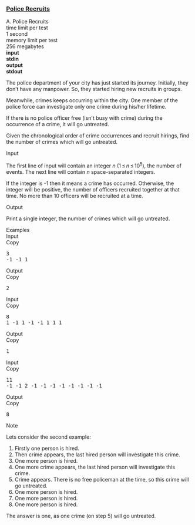 <h3><a href="https://codeforces.com/contest/427/problem/A" target="_blank" rel="noopener noreferrer">Police Recruits</a></h3>

<div class="header"><div class="title">A. Police Recruits</div><div class="time-limit"><div class="property-title">time limit per test</div>1 second</div><div class="memory-limit"><div class="property-title">memory limit per test</div>256 megabytes</div><div class="input-file input-standard" style="font-weight: bold"><div class="property-title">input</div>stdin</div><div class="output-file output-standard" style="font-weight: bold"><div class="property-title">output</div>stdout</div></div><div><p>The police department of your city has just started its journey. Initially, they don’t have any manpower. So, they started hiring new recruits in groups.</p><p>Meanwhile, crimes keeps occurring within the city. One member of the police force can investigate only one crime during his/her lifetime.</p><p>If there is no police officer free (isn't busy with crime) during the occurrence of a crime, it will go untreated.</p><p>Given the chronological order of crime occurrences and recruit hirings, find the number of crimes which will go untreated.</p></div><div class="input-specification"><div class="section-title">Input</div><p>The first line of input will contain an integer <span class="tex-span"><i>n</i> (1 ≤ <i>n</i> ≤ 10<sup class="upper-index">5</sup>)</span>, the number of events. The next line will contain <span class="tex-span"><i>n</i></span> space-separated integers.</p><p>If the integer is -1 then it means a crime has occurred. Otherwise, the integer will be positive, the number of officers recruited together at that time. No more than 10 officers will be recruited at a time.</p></div><div class="output-specification"><div class="section-title">Output</div><p>Print a single integer, the number of crimes which will go untreated.</p></div><div class="sample-tests"><div class="section-title">Examples</div><div class="sample-test"><div class="input"><div class="title">Input<div title="Copy" data-clipboard-target="#id0008300124949864396" id="id005610380373470978" class="input-output-copier">Copy</div></div><pre id="id0008300124949864396">3<br>-1 -1 1<br></pre></div><div class="output"><div class="title">Output<div title="Copy" data-clipboard-target="#id0011148673579289303" id="id009125258301816518" class="input-output-copier">Copy</div></div><pre id="id0011148673579289303">2<br></pre></div><div class="input"><div class="title">Input<div title="Copy" data-clipboard-target="#id004711218539344224" id="id00013007351350099783" class="input-output-copier">Copy</div></div><pre id="id004711218539344224">8<br>1 -1 1 -1 -1 1 1 1<br></pre></div><div class="output"><div class="title">Output<div title="Copy" data-clipboard-target="#id00722685070153349" id="id009001849126785338" class="input-output-copier">Copy</div></div><pre id="id00722685070153349">1<br></pre></div><div class="input"><div class="title">Input<div title="Copy" data-clipboard-target="#id00340387467442118" id="id009444644751948955" class="input-output-copier">Copy</div></div><pre id="id00340387467442118">11<br>-1 -1 2 -1 -1 -1 -1 -1 -1 -1 -1<br></pre></div><div class="output"><div class="title">Output<div title="Copy" data-clipboard-target="#id006093691871865561" id="id0020709733627804972" class="input-output-copier">Copy</div></div><pre id="id006093691871865561">8<br></pre></div></div></div><div class="note"><div class="section-title">Note</div><p>Lets consider the second example:</p><ol> <li> Firstly one person is hired. </li><li> Then crime appears, the last hired person will investigate this crime. </li><li> One more person is hired. </li><li> One more crime appears, the last hired person will investigate this crime. </li><li> Crime appears. There is no free policeman at the time, so this crime will go untreated. </li><li> One more person is hired. </li><li> One more person is hired. </li><li> One more person is hired. </li></ol><p>The answer is one, as one crime (on step 5) will go untreated.</p></div>